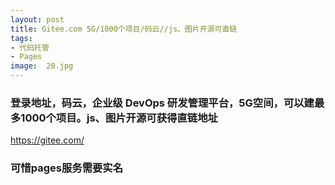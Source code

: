 ```yaml
---
layout: post
title: Gitee.com 5G/1000个项目/码云//js、图片开源可直链
tags:
- 代码托管
- Pages
image:  20.jpg
---
```



### 登录地址，码云，企业级 DevOps 研发管理平台，5G空间，可以建最多1000个项目。js、图片开源可获得直链地址<br>
https://gitee.com/

### 可惜pages服务需要实名<br>
